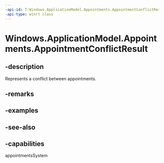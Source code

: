 ```yaml
---
-api-id: T:Windows.ApplicationModel.Appointments.AppointmentConflictResult
-api-type: winrt class
---
```


<!-- Class syntax.
public class AppointmentConflictResult : Windows.ApplicationModel.Appointments.IAppointmentConflictResult
-->

# Windows.ApplicationModel.Appointments.AppointmentConflictResult

## -description
Represents a conflict between appointments.

## -remarks

## -examples

## -see-also

## -capabilities
appointmentsSystem
